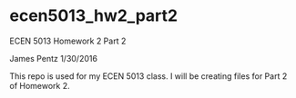 # ecen5013_hw2_part2
ECEN 5013 Homework 2 Part 2

James Pentz
1/30/2016

This repo is used for my ECEN 5013 class.  I will be creating files for Part 2 of Homework 2.
